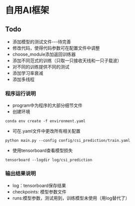 # 自用AI框架
## Todo
+ 添加模型的测试文件---待完善
+ 修改代码，使得代码参数可在配置文件中调整
+ choose_module添加返回训练器
+ 添加不同范式的训练（只取一只接收天线和一只子载波）
+ 对不同的训练提供不同的测试
+ 添加学习率衰减
+ 添加多线程
### 程序运行说明
+ program中为程序的大部分细节文件
+ 创建环境
```
conda env create -f environment.yaml
```
+ 可在.yaml文件中更改所有相关配置
```
python main.py --config config/csi_prediction/train.yaml
```

+ 使用tensorboard查看模型损失
```
tensorboard --logdir log/csi_prediction
```
### 输出结果说明
+ log：tensorboard保存结果
+ checkpoints: 模型参数文件
+ runs:模型参数，测试用到，训练模型未使用（用log替代了）
